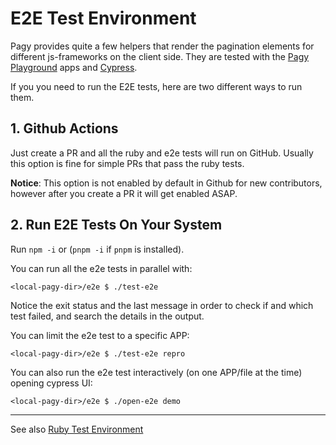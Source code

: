 # E2E Test Environment

Pagy provides quite a few helpers that render the pagination elements for different js-frameworks on the client side. They are
tested with the [Pagy Playground](https://ddnexus.github.io/pagy/playground/) apps and [Cypress](https://www.cypress.io).

If you you need to run the E2E tests, here are two different ways to run them.

## 1. Github Actions

Just create a PR and all the ruby and e2e tests will run on GitHub. Usually this option is fine for simple PRs that pass the ruby
tests.

**Notice**: This option is not enabled by default in Github for new contributors, however after you create a PR it will get
enabled ASAP.

## 2. Run E2E Tests On Your System

Run `npm -i` or (`pnpm -i` if `pnpm` is installed).

You can run all the e2e tests in parallel with:

```shell
<local-pagy-dir>/e2e $ ./test-e2e
```

Notice the exit status and the last message in order to check if and which test failed, and search the details in the output.

You can limit the e2e test to a specific APP:

```shell
<local-pagy-dir>/e2e $ ./test-e2e repro
```

You can also run the e2e test interactively (on one APP/file at the time) opening cypress UI:

```shell
<local-pagy-dir>/e2e $ ./open-e2e demo
```
---

See also [Ruby Test Environment](https://github.com/ddnexus/pagy/tree/master/test)
